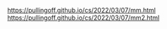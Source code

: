 https://pullingoff.github.io/cs/2022/03/07/mm.html
https://pullingoff.github.io/cs/2022/03/07/mm2.html
